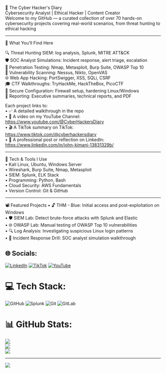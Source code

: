 🔐 The Cyber Hacker's Diary<br/> 
Cybersecurity Analyst | Ethical Hacker | Content Creator<br/>
Welcome to my GitHub — a curated collection of over 70 hands-on cybersecurity projects covering real-world scenarios, from threat hunting to ethical hacking <br/>
________________________________________
🧠 What You’ll Find Here<br/>

🔍 Threat Hunting	SIEM: log analysis, Splunk, MITRE ATT&CK<br/>
🛡️ SOC Analyst Simulations: Incident response, alert triage, escalation<br/>
🧰 Penetration Testing:	Nmap, Metasploit, Burp Suite, OWASP Top 10<br/>
🧪 Vulnerability Scanning: Nessus, Nikto, OpenVAS<br/>
🌐 Web App Hacking:	PortSwigger, XSS, SQLi, CSRF<br/>
🎓 CTF Walkthroughs: TryHackMe, HackTheBox, PicoCTF<br/>
🔐 Secure Configuration: Firewall setup, hardening Linux/Windows<br/>
🧾 Reporting:	Executive summaries, technical reports, and PDF<br/>

Each project links to:<br/>
•	✅ A detailed walkthrough in the repo<br/>
•	🎥 A video on my YouTube Channel: https://www.youtube.com/@CyberHackersDiary<br/>
•	🎬 A TikTok summary on TikTok: https://www.tiktok.com/@cyberhackersdiary<br/>
•  👔 A professional post or reflection on LinkedIn: https://www.linkedin.com/in/john-kimani-13831329b/<br/>
________________________________________
🧰 Tech & Tools I Use<br/>
•	Kali Linux, Ubuntu, Windows Server<br/>
•	Wireshark, Burp Suite, Nmap, Metasploit<br/>
•	SIEM: Splunk, ELK Stack<br/>
•	Programming: Python, Bash<br/>
•	Cloud Security: AWS Fundamentals<br/>
•	Version Control: Git & GitHub<br/>
________________________________________
📽️ Featured Projects
•	🔓 THM - Blue: Initial access and post-exploitation on Windows<br/>
•	🛡️ SIEM Lab: Detect brute-force attacks with Splunk and Elastic<br/>
•	🌐 OWASP Lab: Manual testing of OWASP Top 10 vulnerabilities<br/>
•	🔍 Log Analysis: Investigating suspicious Linux login patterns<br/>
•	🚨 Incident Response Drill: SOC analyst simulation walkthrough<br/>


## 🌐 Socials:
[![LinkedIn](https://img.shields.io/badge/LinkedIn-%230077B5.svg?logo=linkedin&logoColor=white)](https://linkedin.com/in/john-kimani-13831329b/) [![TikTok](https://img.shields.io/badge/TikTok-%23000000.svg?logo=TikTok&logoColor=white)](https://tiktok.com/@@cyberhackersdiary) [![YouTube](https://img.shields.io/badge/YouTube-%23FF0000.svg?logo=YouTube&logoColor=white)](https://youtube.com/@https://www.youtube.com/@CyberHackersDiary) 

# 💻 Tech Stack:
![GitHub](https://img.shields.io/badge/github-%23121011.svg?style=for-the-badge&logo=github&logoColor=white) ![Splunk](https://img.shields.io/badge/splunk-%23000000.svg?style=for-the-badge&logo=splunk&logoColor=white) ![Git](https://img.shields.io/badge/git-%23F05033.svg?style=for-the-badge&logo=git&logoColor=white) ![GitLab](https://img.shields.io/badge/gitlab-%23181717.svg?style=for-the-badge&logo=gitlab&logoColor=white)
# 📊 GitHub Stats:
![](https://github-readme-stats.vercel.app/api?username=CyberHackersDiary&theme=merko&hide_border=false&include_all_commits=false&count_private=false)<br/>
![](https://nirzak-streak-stats.vercel.app/?user=CyberHackersDiary&theme=merko&hide_border=false)<br/>
![](https://github-readme-stats.vercel.app/api/top-langs/?username=CyberHackersDiary&theme=merko&hide_border=false&include_all_commits=false&count_private=false&layout=compact)

---
[![](https://visitcount.itsvg.in/api?id=CyberHackersDiary&icon=0&color=0)](https://visitcount.itsvg.in)

<!-- Proudly created with GPRM ( https://gprm.itsvg.in ) -->
